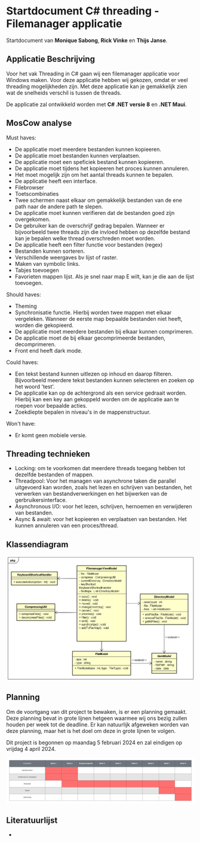 # Startdocument C# threading - Filemanager applicatie

Startdocument van **Monique Sabong**, **Rick Vinke** en **Thijs Janse**.

## Applicatie Beschrijving
Voor het vak Threading in C# gaan wij een filemanager applicatie voor Windows maken. Voor deze applicatie hebben wij gekozen, omdat er veel threading mogelijkheden zijn. Met deze applicatie kan je gemakkelijk zien wat de snelheids verschil is tussen de threads. 

De applicatie zal ontwikkeld worden met **C# .NET versie 8** en **.NET Maui**. 


## MosCow analyse

Must haves:
- De applicatie moet meerdere bestanden kunnen kopieeren. 
- De applicatie moet bestanden kunnen verplaatsen.
- De applicatie moet een speficiek bestand kunnen kopieeren.
- De applicatie moet tijdens het kopieeren het proces kunnen annuleren.
- Het moet mogelijk zijn om het aantal threads kunnen te bepalen.
- De applicatie heeft een interface.
- Filebrowser
- Toetscombinaties
- Twee schermen naast elkaar om gemakkelijk bestanden van de ene path naar de andere path te slepen. 
- De applicatie moet kunnen verifieren dat de bestanden goed zijn overgekomen.
- De gebruiker kan de overschrijf gedrag bepalen. Wanneer er bijvoorbeeld twee threads zijn die invloed hebben op dezelfde bestand kan je bepalen welke thread overschreden moet worden.
- De applicatie heeft een filter functie voor bestanden (regex)
- Bestanden kunnen sorteren.
- Verschillende weergaves bv lijst of raster. 
- Maken van symbolic links.
- Tabjes toevoegen
- Favorieten mappen lijst. Als je snel naar map E wilt, kan je die aan de lijst toevoegen. 

Should haves:
- Theming
- Synchronisatie functie. Hierbij worden twee mappen met elkaar vergeleken. Wanneer de eerste map bepaalde bestanden niet heeft, worden die gekopieerd. 
- De applicatie moet meerdere bestanden bij elkaar kunnen comprimeren.
- De applicatie moet de bij elkaar gecomprimeerde bestanden, decomprimeren.
- Front end heeft dark mode.

Could haves:
- Een tekst bestand kunnen uitlezen op inhoud en daarop filteren. Bijvoorbeeld meerdere tekst bestanden kunnen selecteren en zoeken op het woord 'test'.
- De applicatie kan op de achtergrond als een service gedraait worden. Hierbij kan een key aan gekoppeld worden om de applicatie aan te roepen voor bepaalde acties.
- Zoekdiepte bepalen in niveau's in de mappenstructuur. 

Won't have:

- Er komt geen mobiele versie. 

## Threading technieken
- Locking: om te voorkomen dat meerdere threads toegang hebben tot dezelfde bestanden of mappen. 
- Threadpool: Voor het managen van asynchrone taken die parallel uitgevoerd kan worden, zoals het lezen en schrijven van bestanden, het verwerken van bestandverwerkingen en het bijwerken van de gerbruikersinterface.
- Asynchronous I/O: voor het lezen, schrijven, hernoemen en verwijderen van bestanden. 
- Async & await: voor het kopieeren en verplaatsen van bestanden. Het kunnen annuleren van een proces/thread. 

## Klassendiagram

![Class Diagram](./img/classdiagram.png "First Version of the class diagram")


## Planning

Om de voortgang van dit project te bewaken, is er een planning gemaakt. Deze planning bevat in grote lijnen hetgeen waarmee wij ons bezig zullen houden per week tot de deadline. Er kan natuurlijk afgeweken worden van deze planning, maar het is het doel om deze in grote lijnen te volgen.

Dit project is begonnen op maandag 5 februari 2024 en zal eindigen op vrijdag 4 april 2024.

![Planning](img/planning.png "Project planning")

## Literatuurlijst

- 
